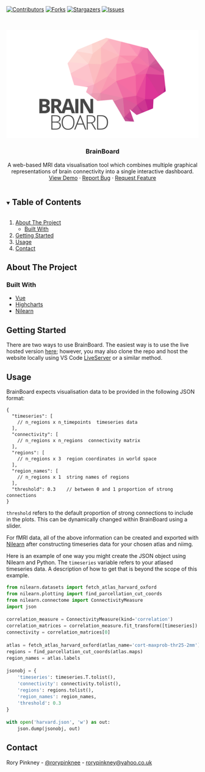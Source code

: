 <!--
*** Thanks for checking out the Best-README-Template. If you have a suggestion
*** that would make this better, please fork the repo and create a pull request
*** or simply open an issue with the tag "enhancement".
*** Thanks again! Now go create something AMAZING! :D
***
***
***
*** To avoid retyping too much info. Do a search and replace for the following:
*** rtybanana, web-brain-visualiser, rorypinknee, rorypinkney@yahoo.co.uk, BrainBoard, project_description
-->



<!-- PROJECT SHIELDS -->
<!--
*** I'm using markdown "reference style" links for readability.
*** Reference links are enclosed in brackets [ ] instead of parentheses ( ).
*** See the bottom of this document for the declaration of the reference variables
*** for contributors-url, forks-url, etc. This is an optional, concise syntax you may use.
*** https://www.markdownguide.org/basic-syntax/#reference-style-links
-->
[![Contributors][contributors-shield]][contributors-url]
[![Forks][forks-shield]][forks-url]
[![Stargazers][stars-shield]][stars-url]
[![Issues][issues-shield]][issues-url]
<!-- [![MIT License][license-shield]][license-url] -->
<!-- [![LinkedIn][linkedin-shield]][linkedin-url] -->



<!-- PROJECT LOGO -->
<br />
<p align="center">
  <a href="https://github.com/rtybanana/web-brain-visualiser">
    <img src="images/logo.png" alt="Logo">
  </a>

  <h3 align="center">BrainBoard</h3>

  <p align="center">
    A web-based MRI data visualisation tool which combines multiple graphical representations of brain connectivity into a single interactive dashboard.
    <br />
    <!-- <a href="https://github.com/rtybanana/web-brain-visualiser"><strong>Explore the docs »</strong></a>
    <br />
    <br /> -->
    <a href="https://polysoftit.co.uk/web-brain-visualiser">View Demo</a>
    ·
    <a href="https://github.com/rtybanana/web-brain-visualiser/issues">Report Bug</a>
    ·
    <a href="https://github.com/rtybanana/web-brain-visualiser/issues">Request Feature</a>
  </p>
</p>



<!-- TABLE OF CONTENTS -->
<details open="open">
  <summary><h2 style="display: inline-block">Table of Contents</h2></summary>
  <ol>
    <li>
      <a href="#about-the-project">About The Project</a>
      <ul>
        <li><a href="#built-with">Built With</a></li>
      </ul>
    </li>
    <li>
      <a href="#getting-started">Getting Started</a>
      <!-- <ul>
        <li><a href="#prerequisites">Prerequisites</a></li>
        <li><a href="#installation">Installation</a></li>
      </ul> -->
    </li>
    <li><a href="#usage">Usage</a></li>
    <!-- <li><a href="#roadmap">Roadmap</a></li>
    <li><a href="#contributing">Contributing</a></li>
    <li><a href="#license">License</a></li> -->
    <li><a href="#contact">Contact</a></li>
    <!-- <li><a href="#acknowledgements">Acknowledgements</a></li> -->
  </ol>
</details>



<!-- ABOUT THE PROJECT -->
## About The Project

<!-- [![Product Name Screen Shot][product-screenshot]](https://example.com)

Here's a blank template to get started:
**To avoid retyping too much info. Do a search and replace with your text editor for the following:**
`rtybanana`, `web-brain-visualiser`, `rorypinknee`, `rorypinkney@yahoo.co.uk`, `BrainBoard`, `project_description` -->


### Built With

* [Vue](https://vuejs.org/)
* [Highcharts](https://www.highcharts.com/)
* [Nilearn](https://nilearn.github.io/)



<!-- GETTING STARTED -->
## Getting Started

There are two ways to use BrainBoard. The easiest way is to use the live hosted version [here](https://polysoftit.co.uk/web-brain-visualiser); however, you may also clone the repo and host the website locally using VS Code [LiveServer](https://ritwickdey.github.io/vscode-live-server/) or a similar method.


<!-- USAGE EXAMPLES -->
## Usage

BrainBoard expects visualisation data to be provided in the following JSON format:

```jsonc
{
  "timeseries": [
    // n_regions x n_timepoints  timeseries data
  ],
  "connectivity": [
    // n_regions x n_regions  connectivity matrix 
  ],
  "regions": [
    // n_regions x 3  region coordinates in world space
  ],
  "region_names": [
    // n_regions x 1  string names of regions
  ],
  "threshold": 0.3    // between 0 and 1 proportion of strong connections
} 
```

`threshold` refers to the default proportion of strong connections to include in the plots. This can be dynamically changed within BrainBoard using a slider.

For fMRI data, all of the above information can be created and exported with [Nilearn](https://nilearn.github.io/) after constructing timeseries data for your chosen atlas and niimg.

Here is an example of one way you might create the JSON object using Nilearn and Python. The `timeseries` variable refers to your atlased timeseries data. A description of how to get that is beyond the scope of this example.

```python
from nilearn.datasets import fetch_atlas_harvard_oxford
from nilearn.plotting import find_parcellation_cut_coords
from nilearn.connectome import ConnectivityMeasure
import json

correlation_measure = ConnectivityMeasure(kind='correlation')
correlation_matrices = correlation_measure.fit_transform([timeseries])
connectivity = correlation_matrices[0]

atlas = fetch_atlas_harvard_oxford(atlas_name='cort-maxprob-thr25-2mm')
regions = find_parcellation_cut_coords(atlas.maps)
region_names = atlas.labels

jsonobj = {
    'timeseries': timeseries.T.tolist(),
    'connectivity': connectivity.tolist(),
    'regions': regions.tolist(),
    'region_names': region_names,
    'threshold': 0.3
}

with open('harvard.json', 'w') as out:
    json.dump(jsonobj, out)
```


<!-- 
## Roadmap

See the [open issues](https://github.com/rtybanana/web-brain-visualiser/issues) for a list of proposed features (and known issues).


## Contributing

Contributions are what make the open source community such an amazing place to be learn, inspire, and create. Any contributions you make are **greatly appreciated**.

1. Fork the Project
2. Create your Feature Branch (`git checkout -b feature/AmazingFeature`)
3. Commit your Changes (`git commit -m 'Add some AmazingFeature'`)
4. Push to the Branch (`git push origin feature/AmazingFeature`)
5. Open a Pull Request



## License

Distributed under the MIT License. See `LICENSE` for more information.
 -->


## Contact

Rory Pinkney - [@rorypinknee](https://twitter.com/rorypinknee) - rorypinkney@yahoo.co.uk

<!-- Project Link: [https://github.com/rtybanana/web-brain-visualiser](https://github.com/rtybanana/web-brain-visualiser) -->



<!-- ACKNOWLEDGEMENTS -->
<!-- ## Acknowledgements

* []()
* []()
* []() -->





<!-- MARKDOWN LINKS & IMAGES -->
<!-- https://www.markdownguide.org/basic-syntax/#reference-style-links -->
[contributors-shield]: https://img.shields.io/github/contributors/rtybanana/web-brain-visualiser.svg?style=for-the-badge
[contributors-url]: https://github.com/rtybanana/web-brain-visualiser/graphs/contributors
[forks-shield]: https://img.shields.io/github/forks/rtybanana/web-brain-visualiser.svg?style=for-the-badge
[forks-url]: https://github.com/rtybanana/web-brain-visualiser/network/members
[stars-shield]: https://img.shields.io/github/stars/rtybanana/web-brain-visualiser.svg?style=for-the-badge
[stars-url]: https://github.com/rtybanana/web-brain-visualiser/stargazers
[issues-shield]: https://img.shields.io/github/issues/rtybanana/web-brain-visualiser.svg?style=for-the-badge
[issues-url]: https://github.com/rtybanana/web-brain-visualiser/issues
[license-shield]: https://img.shields.io/github/license/rtybanana/web-brain-visualiser.svg?style=for-the-badge
[license-url]: https://github.com/rtybanana/web-brain-visualiser/blob/master/LICENSE.txt
[linkedin-shield]: https://img.shields.io/badge/-LinkedIn-black.svg?style=for-the-badge&logo=linkedin&colorB=555
[linkedin-url]: https://linkedin.com/in/rtybanana
